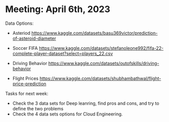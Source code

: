 # Meeting: April 6th, 2023

Data Options: 
- Asteriod 
https://www.kaggle.com/datasets/basu369victor/prediction-of-asteroid-diameter

- Soccer FIFA
https://www.kaggle.com/datasets/stefanoleone992/fifa-22-complete-player-dataset?select=players_22.csv

- Driving Behavior
https://www.kaggle.com/datasets/outofskills/driving-behavior

- Flight Prices
https://www.kaggle.com/datasets/shubhambathwal/flight-price-prediction

Tasks for next week:
- Check the 3 data sets for Deep leanring, find pros and cons, and try to define the two problems
- Check the 4 data sets options for Cloud Engineering.

